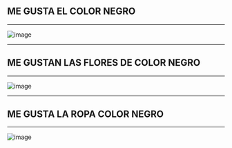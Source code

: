 ## ME GUSTA EL COLOR NEGRO
***
![image](https://user-images.githubusercontent.com/99773679/156663206-d6299762-3ba3-4145-85f0-108a1758c412.png)
***
## ME GUSTAN LAS FLORES DE COLOR NEGRO
***
![image](https://user-images.githubusercontent.com/99773679/156663677-bb93a3a8-e270-4965-b0df-0dd99f5978f8.png)
***
## ME GUSTA LA ROPA COLOR NEGRO
***
![image](https://user-images.githubusercontent.com/99773679/156663775-85afee0e-327b-44a0-aa1e-4a71492876d3.png)
